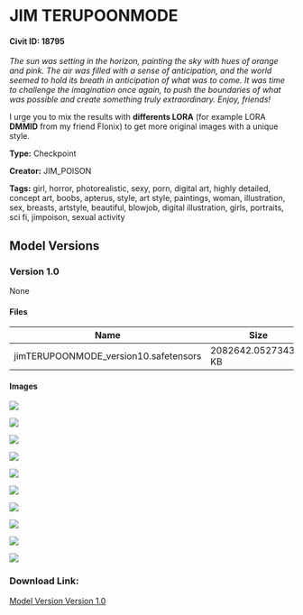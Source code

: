 # JIM TERUPOONMODE

#### Civit ID: 18795

<p><em>The sun was setting in the horizon, painting the sky with hues of orange and pink. The air was filled with a sense of anticipation, and the world seemed to hold its breath in anticipation of what was to come. It was time to challenge the imagination once again, to push the boundaries of what was possible and create something truly extraordinary. Enjoy, friends!</em></p><p></p><p>I urge you to mix the results with <strong>differents LORA</strong> (for example LORA <strong>DMMID</strong> from my friend Flonix) to get more original images with a unique style.</p>

**Type:** Checkpoint

**Creator:** JIM_POISON

**Tags:** girl, horror, photorealistic, sexy, porn, digital art, highly detailed, concept art, boobs, apterus, style, art style, paintings, woman, illustration, sex, breasts, artstyle, beautiful, blowjob, digital illustration, girls, portraits, sci fi, jimpoison, sexual activity

## Model Versions

### Version 1.0

None

#### Files

| Name | Size | Type | Format | Download Url | AutoV1 | AutoV2 | SHA256 | CRC32 | BLAKE3 |
| --- | --- | --- | --- | --- | --- | --- | --- | --- | --- |
| jimTERUPOONMODE_version10.safetensors | 2082642.052734375 KB | Model | SafeTensor | https://civitai.com/api/download/models/22311 | E41801A1 | 97EFADA2B1 | 97EFADA2B1D018E9FA4625C68F4A9345D50D9E59DF7890509F363A36D49037EA | ECF830F8 | EA0DC6C8BDA7BDF7AD73DDE27CEB402BFF2764BDB7338CBF2C4A9CEF74B8A9E7 |

#### Images

<p><img src="https://image.civitai.com/xG1nkqKTMzGDvpLrqFT7WA/41713e89-9e41-4824-93c5-5f6cb0a72100/width=450/239899.jpeg" /></p>

<p><img src="https://image.civitai.com/xG1nkqKTMzGDvpLrqFT7WA/04fd3c7d-b593-4817-2ebf-bbc4f6485c00/width=450/239910.jpeg" /></p>

<p><img src="https://image.civitai.com/xG1nkqKTMzGDvpLrqFT7WA/639ac0fa-b845-4cf7-bb9b-bcb2de323400/width=450/239909.jpeg" /></p>

<p><img src="https://image.civitai.com/xG1nkqKTMzGDvpLrqFT7WA/df1c5fc3-0ee5-4b90-099b-dcca04115d00/width=450/239908.jpeg" /></p>

<p><img src="https://image.civitai.com/xG1nkqKTMzGDvpLrqFT7WA/e6ac1060-3885-4326-ea03-8c752bd3f200/width=450/239907.jpeg" /></p>

<p><img src="https://image.civitai.com/xG1nkqKTMzGDvpLrqFT7WA/97bd6e28-b2b6-4b98-1a0c-687d4a71bb00/width=450/239906.jpeg" /></p>

<p><img src="https://image.civitai.com/xG1nkqKTMzGDvpLrqFT7WA/641b26ef-66fc-404f-6724-a62c57c26a00/width=450/239905.jpeg" /></p>

<p><img src="https://image.civitai.com/xG1nkqKTMzGDvpLrqFT7WA/cbbfe9a8-d71a-4c38-349d-b9eab56a2400/width=450/239904.jpeg" /></p>

<p><img src="https://image.civitai.com/xG1nkqKTMzGDvpLrqFT7WA/91f5c015-0c47-40d4-c65c-ff0dfb657a00/width=450/239903.jpeg" /></p>

<p><img src="https://image.civitai.com/xG1nkqKTMzGDvpLrqFT7WA/def660aa-2e0e-4fb9-8831-63feb0d7a000/width=450/239902.jpeg" /></p>

### Download Link:

[Model Version Version 1.0](https://civitai.com/api/download/models/22311)

